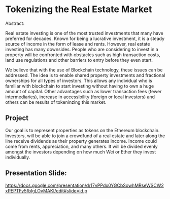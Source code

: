 # Tokenizing the Real Estate Market

Abstract: 

Real estate investing is one of the most trusted investments that many have preferred for decades. 
Known for being a lucrative investment, it is a steady source of income in the form of lease and rents.
However, real estate investing has many downsides. People who are considering to invest in a property will be confronted with obstacles such as high transaction costs, land use regulations and other barriers to entry before they even start.

We believe that with the use of Blockchain technology, these issues can be addressed.
The idea is to enable shared property investments and fractional ownerships for all types of investors. 
This allows any individual who is familiar with blockchain to start investing without having to own a huge amount of capital.
Other advantages such as lower transaction fees (fewer intermediaries), increase in accessibility (foreign or local investors) and others can be results of tokeninzing this market.


## Project

Our goal is to represent properties as tokens on the Ethereum blockchain. 
Investors, will be able to join a crowdfund of a real estate and later along the line receive dividends as their property generates income. 
Income could come from rents, appreciation, and many others. It will be divided evenly amongst the investors depending on how much Wei or Ether they invest individually.


## Presentation Slide:

https://docs.google.com/presentation/d/17vPPdx0YGCbSowhMRseWSCW2xPEPTFy5fbIgLOvMAKI/edit#slide=id.p

